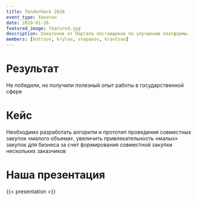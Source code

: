 ```yaml
---
title: TenderHack 2020
event_type: Хакатон
date: 2020-01-26
featured_image: featured.jpg
description: Хакатонов от Портала поставщиков по улучшению платформы.
members: [kottsov, krylov, stepanov, kravtsov]
---
```


# Результат

Не победили, но получили полезный опыт работы в государственной сфере  

# Кейс

Необходимо разработать алгоритм и прототип проведения совместных закупок «малого объема», увеличить привлекательность «малых» закупок для бизнеса за счет формирования совместной закупки нескольких заказчиков

# Наша презентация

{{< presentation >}}
